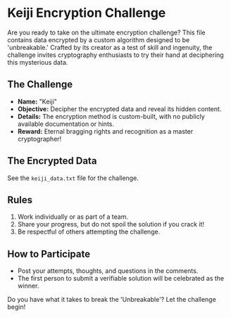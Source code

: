 # Keiji Encryption Challenge

Are you ready to take on the ultimate encryption challenge? This file contains data encrypted by a custom algorithm designed to be 'unbreakable.' Crafted by its creator as a test of skill and ingenuity, the challenge invites cryptography enthusiasts to try their hand at deciphering this mysterious data.

## The Challenge
- **Name:** "Keiji"
- **Objective:** Decipher the encrypted data and reveal its hidden content.
- **Details:** The encryption method is custom-built, with no publicly available documentation or hints.
- **Reward:** Eternal bragging rights and recognition as a master cryptographer!

## The Encrypted Data
See the `keiji_data.txt` file for the challenge.

## Rules
1. Work individually or as part of a team.
2. Share your progress, but do not spoil the solution if you crack it!
3. Be respectful of others attempting the challenge.

## How to Participate
- Post your attempts, thoughts, and questions in the comments.
- The first person to submit a verifiable solution will be celebrated as the winner.

Do you have what it takes to break the 'Unbreakable'? Let the challenge begin!

